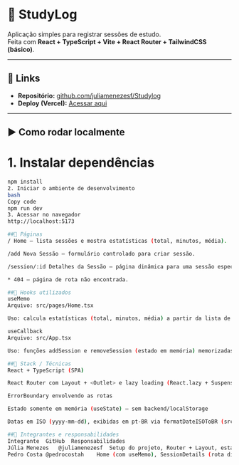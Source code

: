 # 📘 StudyLog

Aplicação simples para registrar sessões de estudo.  
Feita com **React + TypeScript + Vite + React Router + TailwindCSS (básico)**.

---

## 🔗 Links

- **Repositório:** [github.com/juliamenezesf/Studylog](https://github.com/juliamenezesf/Studylog)  
- **Deploy (Vercel):** [Acessar aqui](https://studylog-git-main-julias-projects-ab722ade.vercel.app?_vercel_share=fZ2zN8qc19WIU4Tm0TmEmxc8XEcxRk5o)

---

## ▶️ Como rodar localmente

# 1. Instalar dependências
```bash
npm install
2. Iniciar o ambiente de desenvolvimento
bash
Copy code
npm run dev
3. Acessar no navegador
http://localhost:5173

##📄 Páginas
/ Home — lista sessões e mostra estatísticas (total, minutos, média).

/add Nova Sessão — formulário controlado para criar sessão.

/session/:id Detalhes da Sessão — página dinâmica para uma sessão específica.

* 404 — página de rota não encontrada.

##🧠 Hooks utilizados
useMemo
Arquivo: src/pages/Home.tsx

Uso: calcula estatísticas (total, minutos, média) a partir da lista de sessões.

useCallback
Arquivo: src/App.tsx

Uso: funções addSession e removeSession (estado em memória) memorizadas para evitar recriação desnecessária.

##🧰 Stack / Técnicas
React + TypeScript (SPA)

React Router com Layout + <Outlet> e lazy loading (React.lazy + Suspense)

ErrorBoundary envolvendo as rotas

Estado somente em memória (useState) — sem backend/localStorage

Datas em ISO (yyyy-mm-dd), exibidas em pt-BR via formatDateISOToBR (src/utils/date.ts)

##👥 Integrantes e responsabilidades
Integrante	GitHub	Responsabilidades
Júlia Menezes	@juliamenezesf	Setup do projeto, Router + Layout, estado em memória, Outlet com contexto, util de datas, AddSession e 404
Pedro Costa	@pedrocostah	Home (com useMemo), SessionDetails (rota dinâmica), SessionCard e ajustes finais
